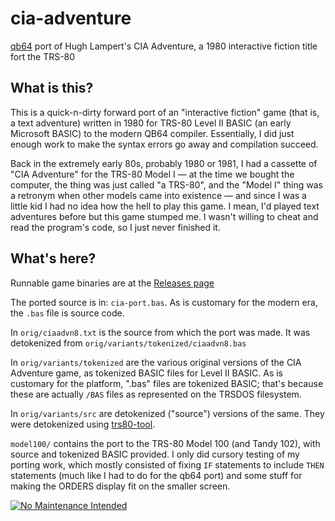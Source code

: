 # cia-adventure
[qb64](https://github.com/QB64Official/qb64) port of Hugh Lampert's CIA Adventure, a 1980 interactive fiction title fort the TRS-80

## What is this?
This is a quick-n-dirty forward port of an "interactive fiction" game (that is, a text adventure) written in 1980 for TRS-80 Level II BASIC (an early Microsoft BASIC) to the modern QB64 compiler. Essentially, I did just enough work to make the syntax errors go away and compilation succeed.

Back in the extremely early 80s, probably 1980 or 1981, I had a cassette of "CIA Adventure" for the TRS-80 Model I — at the time we bought the computer, the thing was just called "a TRS-80", and the "Model I" thing was a retronym when other models came into existence — and since I was a little kid I had no idea how the hell to play this game. I mean, I'd played text adventures before but this game stumped me. I wasn't willing to cheat and read the program's code, so I just never finished it.

## What's here?

Runnable game binaries are at the [Releases page](https://github.com/majick/cia-adventure/releases)

The ported source is in: `cia-port.bas`.  As is customary for the modern era, the `.bas` file is source code. 

In `orig/ciaadvn8.txt` is the source from which the port was made. It was detokenized from `orig/variants/tokenized/ciaadvn8.bas`

In `orig/variants/tokenized` are the various original versions of the CIA Adventure game, as tokenized BASIC files for Level II BASIC. As is customary for the platform, ".bas" files are tokenized BASIC; that's because these are actually `/BAS` files as represented on the TRSDOS filesystem.

In `orig/variants/src` are detokenized ("source") versions of the same. They were detokenized using [trs80-tool](https://www.my-trs-80.com/tool/).

`model100/` contains the port to the TRS-80 Model 100 (and Tandy 102), with source and tokenized BASIC provided. I only did cursory testing of my porting work, which mostly consisted of fixing `IF` statements to include `THEN` statements (much like I had to do for the qb64 port) and some stuff for making the ORDERS display fit on the smaller screen.

[![No Maintenance Intended](http://unmaintained.tech/badge.svg)](http://unmaintained.tech/)
